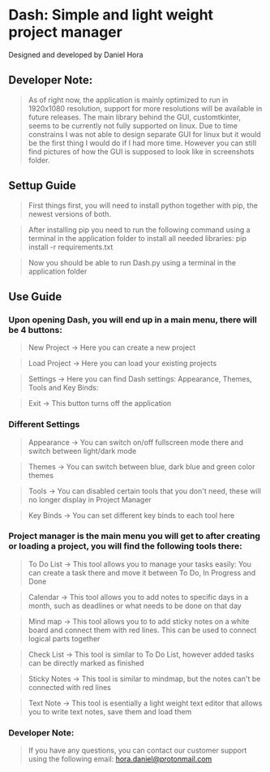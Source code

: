 # Dash: Simple and light weight project manager

Designed and developed by Daniel Hora

## Developer Note: 

> As of right now, the application is mainly optimized to run in 1920x1080 resolution, support for more resolutions will be available in future releases.
> The main library behind the GUI, customtkinter, seems to be currently not fully supported on linux. 
> Due to time constrains I was not able to design separate GUI for linux but it would be the first thing I would do if I had more time.
> However you can still find pictures of how the GUI is supposed to look like in screenshots folder.

## Settup Guide

> First things first, you will need to install python together with pip, the newest versions of both.

> After installing pip you need to run the following command using a terminal in the application folder to install all needed libraries: pip install -r requirements.txt

> Now you should be able to run Dash.py using a terminal in the application folder

## Use Guide

### Upon opening Dash, you will end up in a main menu, there will be 4 buttons:

> New Project -> Here you can create a new project

> Load Project -> Here you can load your existing projects

> Settings -> Here you can find Dash settings: Appearance, Themes, Tools and Key Binds:

> Exit -> This button turns off the application

### Different Settings

> Appearance -> You can switch on/off fullscreen mode there and switch between light/dark mode

> Themes -> You can switch between blue, dark blue and green color themes

> Tools -> You can disabled certain tools that you don't need, these will no longer display in Project Manager

> Key Binds -> You can set different key binds to each tool here

### Project manager is the main menu you will get to after creating or loading a project, you will find the following tools there:

> To Do List -> This tool allows you to manage your tasks easily: You can create a task there and move it between To Do, In Progress and Done

> Calendar -> This tool allows you to add notes to specific days in a month, such as deadlines or what needs to be done on that day
 
> Mind map -> This tool allows you to to add sticky notes on a white board and connect them with red lines. This can be used to connect logical parts together

> Check List -> This tool is similar to To Do List, however added tasks can be directly marked as finished

> Sticky Notes -> This tool is similar to mindmap, but the notes can't be connected with red lines

> Text Note -> This tool is esentially a light weight text editor that allows you to write text notes, save them and load them

### Developer Note:

> If you have any questions, you can contact our customer support using the following email: hora.daniel@protonmail.com
